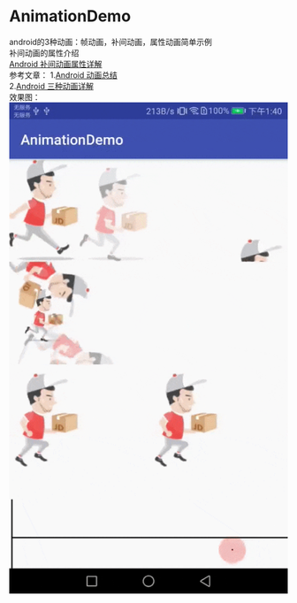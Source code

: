 # AnimationDemo
android的3种动画：帧动画，补间动画，属性动画简单示例</br>
补间动画的属性介绍</br>
[Android 补间动画属性详解](http://www.jianshu.com/p/a8974f2d45c1)</br>
参考文章：
1.[Android 动画总结](http://www.jianshu.com/p/420629118c10)</br>
2.[Android 三种动画详解](http://www.cnblogs.com/ldq2016/p/5407061.html)</br>
效果图：</br>
![](https://github.com/daoxiaomianzi/AnimationDemo/blob/master/screen/ezgif.com-optimize.gif)
